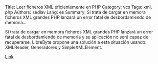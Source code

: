 Title: Leer ficheros XML eficientemente en PHP
Category: vcs
Tags: xml, php
Authors: sedlav
Lang: es
Summary: Si trata de cargar en memora ficheros XML grandes PHP lanzará un error fatal de desbordamiendo de memoria...

Si trata de cargar en memora ficheros XML grandes PHP lanzará un error fatal de desbordamiendo de memoria y su aplicación no será capaz de recuperarse, LibreByte propone una solución a esta situación usando: XMLReader, Generadores y SimpleXMLElement.

[Link](https://www.librebyte.net/php/leer-ficheros-xml-eficientemente-en-php/)